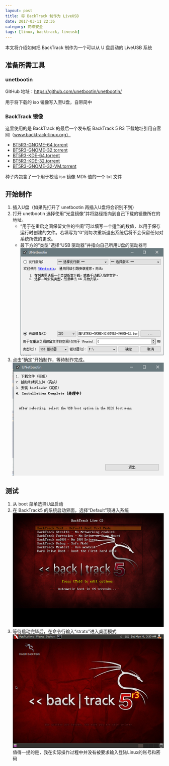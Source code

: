 ```yaml
---
layout: post
title: 将 BackTrack 制作为 LiveUSB
date: 2017-03-11 22:36
category: 网络安全
tags: [linux, backtrack, liveusb]
---
```


本文将介绍如何把 BackTrack 制作为一个可以从 U 盘启动的 LiveUSB 系统

## 准备所需工具

### unetbootin

GitHub 地址：https://github.com/unetbootin/unetbootin/

用于将下载的 iso 镜像写入至U盘，自带简中

### BackTrack 镜像

这里使用的是 BackTrack 的最后一个发布版 BackTrack 5 R3 
下载地址引用自官网（www.backtrack-linux.org）
- [BT5R3-GNOME-64.torrent](http://www.backtrack-linux.org/torrents/BT5R3-GNOME-64.torrent)
- [BT5R3-GNOME-32.torrent](http://www.backtrack-linux.org/torrents/BT5R3-GNOME-32.torrent)
- [BT5R3-KDE-64.torrent](http://www.backtrack-linux.org/torrents/BT5R3-KDE-64.torrent)
- [BT5R3-KDE-32.torrent](http://www.backtrack-linux.org/torrents/BT5R3-KDE-32.torrent)
- [BT5R3-GNOME-32-VM.torrent](http://www.backtrack-linux.org/torrents/BT5R3-GNOME-32-VM.torrent)

种子内包含了一个用于校验 iso 镜像 MD5 值的一个 txt 文件

## 开始制作

1. 插入U盘（如果先打开了 unetbootin 再插入U盘将会识别不到）
1. 打开 unetbootin 选择使用“光盘镜像”并将路径指向到自己下载的镜像所在的地址。
    - “用于在重启之间保留文件的空间”可以填写一个适当的数值，以用于保存运行时创建的文件。若填写为“0”则每次重新退出系统后将不会保留任何对系统所做的更改。
    - 最下方的“类型”选择“USB 驱动器”并指向自己所用U盘的驱动器号
![](/assets/2018/01.png)
1. 点击“确定”开始制作，等待制作完成。
![](/assets/2018/02.png)

## 测试

1. 从 boot 菜单选择U盘启动
1. 在 BackTrack5 的系统启动界面，选择“Default”项进入系统
![](/assets/2018/03.png)
1. 等待启动完毕后，在命令行输入“stratx”进入桌面模式![](/assets/2018/04.png)值得一提的是，我在实际操作过程中并没有被要求输入登陆Linux的账号和密码